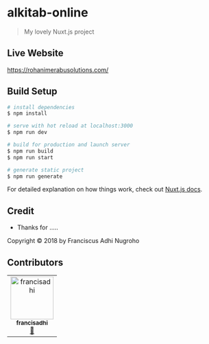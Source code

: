 # alkitab-online

> My lovely Nuxt.js project

## Live Website

<https://rohanimerabusolutions.com/>

## Build Setup

```bash
# install dependencies
$ npm install

# serve with hot reload at localhost:3000
$ npm run dev

# build for production and launch server
$ npm run build
$ npm run start

# generate static project
$ npm run generate
```

For detailed explanation on how things work, check out [Nuxt.js docs](https://nuxtjs.org).

## Credit

-   Thanks for .....

Copyright © 2018 by Franciscus Adhi Nugroho

## Contributors

<table><tr><td align="center"><a href="http://merabusolutions.com"><img src="https://avatars2.githubusercontent.com/u/8231792?v=4" width="100px;" alt="francisadhi"/><br /><sub><b>francisadhi</b></sub></a><br /><a href="https://github.com/francisadhi/alkitab-online" title="Bug reports">🐛</a></td></tr></table>